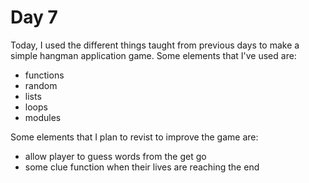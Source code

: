 # Day 7

Today, I used the different things taught from previous days to make a simple hangman application game.
Some elements that I've used are:
- functions
- random
- lists
- loops
- modules

Some elements that I plan to revist to improve the game are:
- allow player to guess words from the get go
- some clue function when their lives are reaching the end